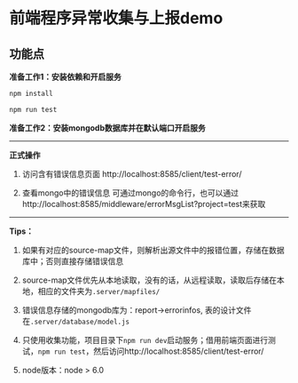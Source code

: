 # 前端程序异常收集与上报demo

## 功能点
**准备工作1：安装依赖和开启服务**
```bash
npm install

npm run test
```
**准备工作2：安装mongodb数据库并在默认端口开启服务**

---
**正式操作**
1. 访问含有错误信息页面
http://localhost:8585/client/test-error/

2. 查看mongo中的错误信息
可通过mongo的命令行，也可以通过http://localhost:8585/middleware/errorMsgList?project=test来获取

---
**Tips：**
1. 如果有对应的source-map文件，则解析出源文件中的报错位置，存储在数据库中；否则直接存储错误信息

2. source-map文件优先从本地读取，没有的话，从远程读取，读取后存储在本地，相应的文件夹为`.server/mapfiles/`

3. 错误信息存储的mongodb库为：report->errorinfos, 表的设计文件在`.server/database/model.js`

4. 只使用收集功能，项目目录下`npm run dev`启动服务；借用前端页面进行测试，`npm run test`，然后访问http://localhost:8585/client/test-error/

5. node版本：node > 6.0

